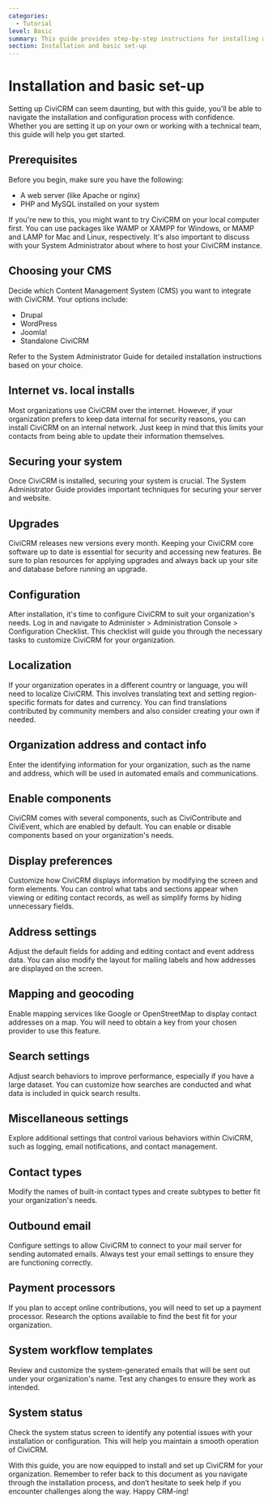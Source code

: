 ```yaml
---
categories:
  - Tutorial
level: Basic
summary: This guide provides step-by-step instructions for installing and setting up CiviCRM for non-profit organizations, ensuring a smooth start to using the system effectively.
section: Installation and basic set-up
---
```


# Installation and basic set-up

Setting up CiviCRM can seem daunting, but with this guide, you'll be able to navigate the installation and configuration process with confidence. Whether you are setting it up on your own or working with a technical team, this guide will help you get started.

## Prerequisites

Before you begin, make sure you have the following:

- A web server (like Apache or nginx)
- PHP and MySQL installed on your system

If you're new to this, you might want to try CiviCRM on your local computer first. You can use packages like WAMP or XAMPP for Windows, or MAMP and LAMP for Mac and Linux, respectively. It's also important to discuss with your System Administrator about where to host your CiviCRM instance.

## Choosing your CMS

Decide which Content Management System (CMS) you want to integrate with CiviCRM. Your options include:

- Drupal
- WordPress
- Joomla!
- Standalone CiviCRM

Refer to the System Administrator Guide for detailed installation instructions based on your choice.

## Internet vs. local installs

Most organizations use CiviCRM over the internet. However, if your organization prefers to keep data internal for security reasons, you can install CiviCRM on an internal network. Just keep in mind that this limits your contacts from being able to update their information themselves.

## Securing your system

Once CiviCRM is installed, securing your system is crucial. The System Administrator Guide provides important techniques for securing your server and website.

## Upgrades

CiviCRM releases new versions every month. Keeping your CiviCRM core software up to date is essential for security and accessing new features. Be sure to plan resources for applying upgrades and always back up your site and database before running an upgrade.

## Configuration

After installation, it's time to configure CiviCRM to suit your organization's needs. Log in and navigate to Administer > Administration Console > Configuration Checklist. This checklist will guide you through the necessary tasks to customize CiviCRM for your organization.

## Localization

If your organization operates in a different country or language, you will need to localize CiviCRM. This involves translating text and setting region-specific formats for dates and currency. You can find translations contributed by community members and also consider creating your own if needed.

## Organization address and contact info

Enter the identifying information for your organization, such as the name and address, which will be used in automated emails and communications.

## Enable components

CiviCRM comes with several components, such as CiviContribute and CiviEvent, which are enabled by default. You can enable or disable components based on your organization's needs.

## Display preferences

Customize how CiviCRM displays information by modifying the screen and form elements. You can control what tabs and sections appear when viewing or editing contact records, as well as simplify forms by hiding unnecessary fields.

## Address settings

Adjust the default fields for adding and editing contact and event address data. You can also modify the layout for mailing labels and how addresses are displayed on the screen.

## Mapping and geocoding

Enable mapping services like Google or OpenStreetMap to display contact addresses on a map. You will need to obtain a key from your chosen provider to use this feature.

## Search settings

Adjust search behaviors to improve performance, especially if you have a large dataset. You can customize how searches are conducted and what data is included in quick search results.

## Miscellaneous settings

Explore additional settings that control various behaviors within CiviCRM, such as logging, email notifications, and contact management.

## Contact types

Modify the names of built-in contact types and create subtypes to better fit your organization's needs.

## Outbound email

Configure settings to allow CiviCRM to connect to your mail server for sending automated emails. Always test your email settings to ensure they are functioning correctly.

## Payment processors

If you plan to accept online contributions, you will need to set up a payment processor. Research the options available to find the best fit for your organization.

## System workflow templates

Review and customize the system-generated emails that will be sent out under your organization's name. Test any changes to ensure they work as intended.

## System status

Check the system status screen to identify any potential issues with your installation or configuration. This will help you maintain a smooth operation of CiviCRM.

With this guide, you are now equipped to install and set up CiviCRM for your organization. Remember to refer back to this document as you navigate through the installation process, and don’t hesitate to seek help if you encounter challenges along the way. Happy CRM-ing!
